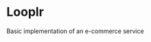 # Looplr

Basic implementation of an e-commerce service

<!-- [Api Docs](https://documenter.getpostman.com/view/7056573/S17usmte) here. -->
